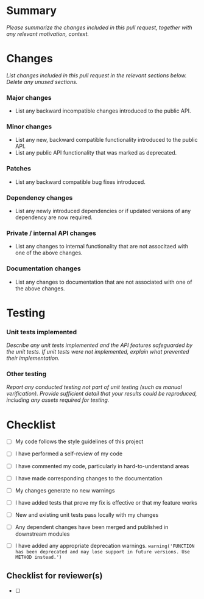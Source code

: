 # Summary
*Please summarize the changes included in this pull request, together with any relevant motivation, context.*

# Changes
*List changes included in this pull request in the relevant sections below. Delete any unused sections.*

### Major changes
- List any backward incompatible changes introduced to the public API.
### Minor changes
- List any new, backward compatible functionality introduced to the public API.
- List any public API functionality that was marked as deprecated.
### Patches
- List any backward compatible bug fixes introduced.
### Dependency changes
- List any newly introduced dependencies or if updated versions of any dependency are now required.
### Private / internal API changes
- List any changes to internal functionality that are not associtaed with one of the above changes.
### Documentation changes
- List any changes to documentation that are not associated with one of the above changes.

# Testing
### Unit tests implemented
*Describe any unit tests implemented and the API features safeguarded by the unit tests. If unit tests were not implemented, explain what prevented their implementation.*

### Other testing
*Report any conducted testing not part of unit testing (such as manual verification). Provide sufficient detail that your results could be reproduced, including any assets required for testing.*


# Checklist
- [ ] My code follows the style guidelines of this project
- [ ] I have performed a self-review of my code
- [ ] I have commented my code, particularly in hard-to-understand areas
- [ ] I have made corresponding changes to the documentation
- [ ] My changes generate no new warnings
- [ ] I have added tests that prove my fix is effective or that my feature works
- [ ] New and existing unit tests pass locally with my changes
- [ ] Any dependent changes have been merged and published in downstream modules

- [ ] I have added any appropriate deprecation warnings.
      `warning('FUNCTION has been deprecated and may lose support in future versions. Use METHOD instead.')`

## Checklist for reviewer(s)
- [ ] 
